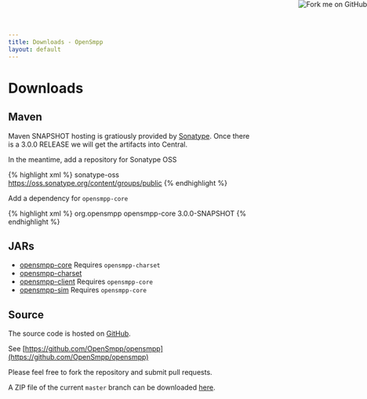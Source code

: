 ```yaml
---
title: Downloads - OpenSmpp
layout: default
---
```


<a href="https://github.com/OpenSmpp/opensmpp">
	<img style="position: absolute; top: 0; right: 0; border: 0;" src="https://s3.amazonaws.com/github/ribbons/forkme_right_red_aa0000.png" alt="Fork me on GitHub">
</a>

# Downloads

## Maven

Maven SNAPSHOT hosting is gratiously provided by [Sonatype](http://www.sonatype.com).
Once there is a 3.0.0 RELEASE we will get the artifacts into Central.

In the meantime, add a repository for Sonatype OSS

{% highlight xml %}
<repository>
	<id>sonatype-oss</id>
	<url>https://oss.sonatype.org/content/groups/public</url>
</repository>
{% endhighlight %}

Add a dependency for `opensmpp-core`

{% highlight xml %}
<dependency>
	<groupId>org.opensmpp</groupId>
	<artifactId>opensmpp-core</artifactId>
	<version>3.0.0-SNAPSHOT</version>
</dependency>
{% endhighlight %}

## JARs

 *  [opensmpp-core](https://oss.sonatype.org/content/groups/public/org/opensmpp/opensmpp-core/3.0.0-SNAPSHOT/)
    Requires `opensmpp-charset`
 *  [opensmpp-charset](https://oss.sonatype.org/content/groups/public/org/opensmpp/opensmpp-charset/3.0.0-SNAPSHOT/)
 *  [opensmpp-client](https://oss.sonatype.org/content/groups/public/org/opensmpp/opensmpp-client/3.0.0-SNAPSHOT/)
    Requires `opensmpp-core`
 *  [opensmpp-sim](https://oss.sonatype.org/content/groups/public/org/opensmpp/opensmpp-sim/3.0.0-SNAPSHOT/)
    Requires `opensmpp-core`

## Source

The source code is hosted on [GitHub](https://github.com).

See [https://github.com/OpenSmpp/opensmpp](https://github.com/OpenSmpp/opensmpp)

Please feel free to fork the repository and submit pull requests.

A ZIP file of the current `master` branch can be downloaded
[here](https://github.com/OpenSmpp/opensmpp/archive/master.zip).

